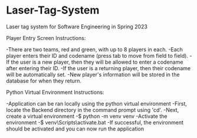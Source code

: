 # Laser-Tag-System
Laser tag system for Software Engineering in Spring 2023

Player Entry Screen Instructions:

-There are two teams, red and green, with up to 8 players in each. 
-Each player enters their ID and codename (press tab to move from field to field). 
-If the user is a new player, then they will be allowed to enter a codename after entering their ID.
-If the user is a returning player, then their codename will be automatically set.
-New player's information will be stored in the database for when they return.

Python Virtual Environment Instructions:

-Application can be ran locally using the python virtual environment
-First, locate the Backend directory in the command prompt using 'cd'.
-Next, create a virtual environment
	-$ python -m venv venv
-Activate the environment
	-$ venv\Scripts\activate.bat
-If successful, the environment should be activated and you can now run the application